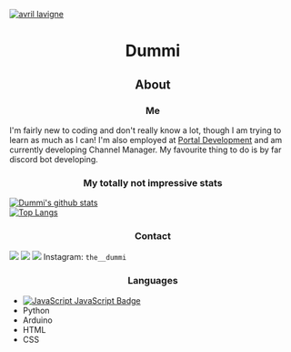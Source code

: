 [![avril lavigne](https://www.morecore.de/wp-content/uploads/avril-lavigne-love-sux-cover-artwork-01-2022.jpg)](https://www.google.com/url?sa=i&url=https%3A%2F%2Fwww.morecore.de%2Fnews%2Favril-lavigne-kuendigt-neues-album-love-sux-an-neue-single-mit-blackbear%2F&psig=AOvVaw0SrU65Xnc2swLwxXlcrnGa&ust=1642983587670000&source=images&cd=vfe&ved=0CAsQjRxqFwoTCLiyz_3MxvUCFQAAAAAdAAAAABAO "Avril Lavigne")

# <p align="center">Dummi</p>

## <p align="center">About</p>
### <p align="center">Me</p>
 I'm fairly new to coding and don't really know a lot, though I am trying to learn as much as I can! I'm also employed at [Portal Development](https://discord.gg/GPvsMz4YVb) and am currently developing Channel Manager. My favourite thing to do is by far discord bot developing.

### <p align="center">My totally not impressive stats</p>
[![Dummi's github stats](https://github-readme-stats.vercel.app/api?username=TheDummi&show_icons=true&theme=synthwave)]()<br>
[![Top Langs](https://github-readme-stats.vercel.app/api/top-langs/?username=TheDummi&theme=synthwave)]()
### <p align="center">Contact</p>
 [![](https://img.shields.io/discord/689260593080696833?color=red&label=Comdummity&logo=discord)](https://discord.gg/tWFDYBj9ZC) 
 [![](https://img.shields.io/badge/Discord-Dummi%233085-red&style=for-the-badge)]() 
 [![](https://img.shields.io/twitter/follow/20dummi05?color=red&style=plastic)]() 
 Instagram: `the__dummi`  
 
### <p align="center">Languages</p>
  - [![JavaScript JavaScript Badge]()]()<br>
  - Python<br>
  - Arduino<br>
  - HTML<br>
  - CSS<br>
